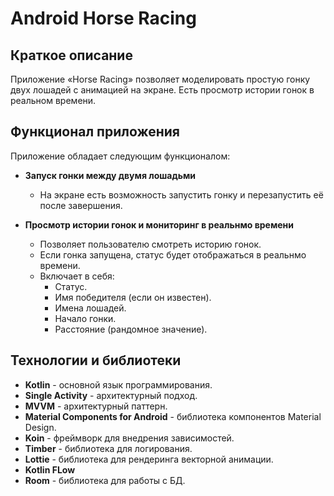 # Android Horse Racing


## Краткое описание

Приложение «Horse Racing» позволяет моделировать простую гонку двух лошадей с анимацией на экране. Есть просмотр истории гонок в реальном времени.

## Функционал приложения

Приложение обладает следующим функционалом:

* **Запуск гонки между двумя лошадьми**
    * На экране есть возможность запустить гонку и перезапустить её после завершения.
 
* **Просмотр истории гонок и мониторинг в реальнмо времени**
    * Позволяет пользователю смотреть историю гонок.
    * Если гонка запущена, статус будет отображаться в реальнмо времени.
    * Включает в себя:
        * Статус.
        * Имя победителя (если он известен).
        * Имена лошадей.
        * Начало гонки.
        * Расстояние (рандомное значение).

## Технологии и библиотеки

* **Kotlin** - основной язык программирования.
* **Single Activity** - архитектурный подход.
* **MVVM** - архитектурный паттерн.
* **Material Components for Android** - библиотека компонентов Material Design.
* **Koin** - фреймворк для внедрения зависимостей.
* **Timber** - библиотека для логирования.
* **Lottie** - библиотека для рендеринга векторной анимации.
* **Kotlin FLow**
* **Room** - библиотека для работы с БД.

